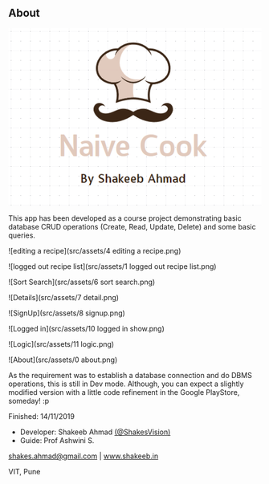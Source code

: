 ## About

![Naive Chef Banner](src/assets/NaiveChef.PNG)

This app has been developed as a course project demonstrating basic database CRUD operations (Create, Read, Update, Delete) and some basic queries.

![editing a recipe](src/assets/4 editing a recipe.png)

![logged out recipe list](src/assets/1 logged out recipe list.png)

![Sort Search](src/assets/6 sort search.png)

![Details](src/assets/7 detail.png)

![SignUp](src/assets/8 signup.png)

![Logged in](src/assets/10 logged in show.png)

![Logic](src/assets/11 logic.png)

![About](src/assets/0 about.png)

As the requirement was to establish a database connection and do DBMS operations, this is still in Dev mode. Although, you can expect a slightly modified version with a little code refinement in the Google PlayStore, someday! :p

Finished: 14/11/2019

*   Developer: Shakeeb Ahmad [(@ShakesVision)](https://t.me/ShakesVision)
*   Guide: Prof Ashwini S.

shakes.ahmad@gmail.com | www.shakeeb.in

VIT, Pune
